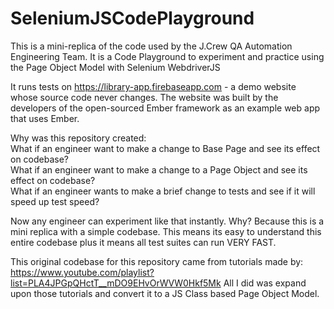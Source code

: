 # SeleniumJSCodePlayground
This is a mini-replica of the code used by the J.Crew QA Automation Engineering Team.
It is a Code Playground to experiment and practice using the Page Object Model with Selenium WebdriverJS

It runs tests on https://library-app.firebaseapp.com - a demo website whose source code never changes. The website was built by the developers of the open-sourced Ember framework as an example web app that uses Ember.

Why was this repository created:<br />
What if an engineer want to make a change to Base Page and see its effect on codebase?<br />
What if an engineer want to make a change to a Page Object and see its effect on codebase?<br />
What if an engineer wants to make a brief change to tests and see if it will speed up test speed?

Now any engineer can experiment like that instantly. Why? Because this is a mini replica with a simple codebase. This means its easy to understand this entire codebase plus it means all test suites can run VERY FAST.

This original codebase for this repository came from tutorials made by: https://www.youtube.com/playlist?list=PLA4JPGpQHctT__mDO9EHvOrWVW0Hkf5Mk All I did was expand upon those tutorials and convert it to a JS Class based Page Object Model.
